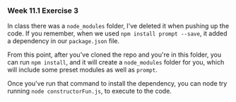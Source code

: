 ### Week 11.1 Exercise 3

In class there was a ```node_modules``` folder, I've deleted it when pushing up the code.  If you remember, when we used ```npm install prompt --save```, it added a dependency in our ```package.json``` file.

From this point, after you've cloned the repo and you're in this folder, you can run ```npm install```, and it will create a ```node_modules``` folder for you, which will include some preset modules as well as ```prompt```.

Once you've run that command to install the dependency, you can node try running ```node constructorFun.js```, to execute to the code.